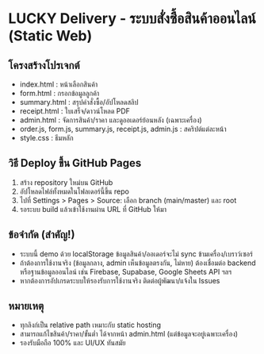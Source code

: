 # LUCKY Delivery - ระบบสั่งซื้อสินค้าออนไลน์ (Static Web)

## โครงสร้างโปรเจกต์
- index.html : หน้าเลือกสินค้า
- form.html : กรอกข้อมูลลูกค้า
- summary.html : สรุปคำสั่งซื้อ/อัปโหลดสลิป
- receipt.html : ใบเสร็จ/ดาวน์โหลด PDF
- admin.html : จัดการสินค้า/ราคา และดูออเดอร์ย้อนหลัง (เฉพาะเครื่อง)
- order.js, form.js, summary.js, receipt.js, admin.js : สคริปต์แต่ละหน้า
- style.css : ธีมหลัก

## วิธี Deploy ขึ้น GitHub Pages
1. สร้าง repository ใหม่บน GitHub
2. อัปโหลดไฟล์ทั้งหมดในโฟลเดอร์นี้ขึ้น repo
3. ไปที่ Settings > Pages > Source: เลือก branch (main/master) และ root
4. รอระบบ build แล้วเข้าใช้งานผ่าน URL ที่ GitHub ให้มา

## ข้อจำกัด (สำคัญ!)
- ระบบนี้ demo ด้วย localStorage ข้อมูลสินค้า/ออเดอร์จะไม่ sync ข้ามเครื่อง/เบราว์เซอร์
- ถ้าต้องการใช้งานจริง (ข้อมูลกลาง, admin เห็นข้อมูลตรงกัน, ไม่หาย) ต้องเชื่อมต่อ backend หรือฐานข้อมูลออนไลน์ เช่น Firebase, Supabase, Google Sheets API ฯลฯ
- หากต้องการอัปเกรดระบบให้รองรับการใช้งานจริง ติดต่อผู้พัฒนา/แจ้งใน Issues

## หมายเหตุ
- ทุกลิงก์เป็น relative path เหมาะกับ static hosting
- สามารถแก้ไขสินค้า/ราคา/ขั้นต่ำ ได้จากหน้า admin.html (แต่ข้อมูลจะอยู่เฉพาะเครื่อง)
- รองรับมือถือ 100% และ UI/UX ทันสมัย
